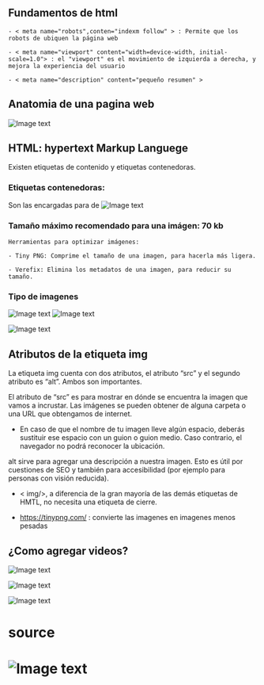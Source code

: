 ## Fundamentos de html

    - < meta name="robots",conten="indexm follow" > : Permite que los robots de ubiquen la página web
    
    - < meta name="viewport" content="width=device-width, initial-scale=1.0"> : el "viewport" es el movimiento de izquierda a derecha, y mejora la experiencia del usuario
    
    - < meta name="description" content="pequeño resumen" > 

## Anatomia de una pagina web

![Image text](imagenes/Anatomia.webp)

## HTML: hypertext Markup Languege

Existen etiquetas de contenido y etiquetas contenedoras.

### Etiquetas contenedoras:
Son las encargadas para de 
![Image text](imagenes/Etiquetascontenedoras.png)

### Tamaño máximo recomendado para una imágen: 70 kb
    Herramientas para optimizar imágenes:

    - Tiny PNG: Comprime el tamaño de una imagen, para hacerla más ligera.

    - Verefix: Elimina los metadatos de una imagen, para reducir su tamaño.

### Tipo de imagenes
![Image text](imagenes/Lossless.png)
![Image text](imagenes/Lossy.png)

![Image text](imagenes/Tabladifererencias.webp)

## Atributos de la etiqueta img

La etiqueta img cuenta con dos atributos, el atributo “src” y el segundo atributo es “alt”. Ambos son importantes.

 El atributo de “src” es para mostrar en dónde se encuentra la imagen que vamos a incrustar. Las imágenes se pueden obtener de alguna carpeta o una URL que obtengamos de internet.

 - En caso de que el nombre de tu imagen lleve algún espacio, deberás sustituir ese espacio con un guion o guion medio. Caso contrario, el navegador no podrá reconocer la ubicación.

 alt sirve para agregar una descripción a nuestra imagen. Esto es útil por cuestiones de SEO y también para accesibilidad (por ejemplo para personas con visión reducida).

- < img/>, a diferencia de la gran mayoría de las demás etiquetas de HMTL, no necesita una etiqueta de cierre.

- https://tinypng.com/ : convierte las imagenes en imagenes menos pesadas

## ¿Como agregar videos?

![Image text](imagenes/video1.png)

![Image text ](imagenes/video2.png)

![Image text ](imagenes/video3.png)


<h1>        source<h1/>

![Image text ](imagenes/video4.png)



